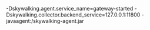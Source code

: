 -Dskywalking.agent.service_name=gateway-started 
-Dskywalking.collector.backend_service=127.0.0.1:11800 
-javaagent:/skywalking-agent.jar




